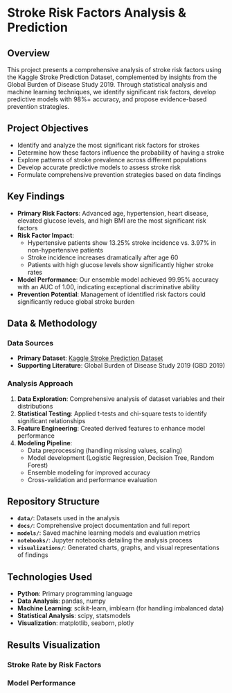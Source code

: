 # Stroke Risk Factors Analysis & Prediction

## Overview

This project presents a comprehensive analysis of stroke risk factors using the Kaggle Stroke Prediction Dataset, complemented by insights from the Global Burden of Disease Study 2019. Through statistical analysis and machine learning techniques, we identify significant risk factors, develop predictive models with 98%+ accuracy, and propose evidence-based prevention strategies.

## Project Objectives

- Identify and analyze the most significant risk factors for strokes
- Determine how these factors influence the probability of having a stroke
- Explore patterns of stroke prevalence across different populations
- Develop accurate predictive models to assess stroke risk
- Formulate comprehensive prevention strategies based on data findings

## Key Findings

- **Primary Risk Factors**: Advanced age, hypertension, heart disease, elevated glucose levels, and high BMI are the most significant risk factors
- **Risk Factor Impact**:
  - Hypertensive patients show 13.25% stroke incidence vs. 3.97% in non-hypertensive patients
  - Stroke incidence increases dramatically after age 60
  - Patients with high glucose levels show significantly higher stroke rates
- **Model Performance**: Our ensemble model achieved 99.95% accuracy with an AUC of 1.00, indicating exceptional discriminative ability
- **Prevention Potential**: Management of identified risk factors could significantly reduce global stroke burden

## Data & Methodology

### Data Sources
- **Primary Dataset**: [Kaggle Stroke Prediction Dataset](https://www.kaggle.com/fedesoriano/stroke-prediction-dataset)
- **Supporting Literature**: Global Burden of Disease Study 2019 (GBD 2019)

### Analysis Approach
1. **Data Exploration**: Comprehensive analysis of dataset variables and their distributions
2. **Statistical Testing**: Applied t-tests and chi-square tests to identify significant relationships
3. **Feature Engineering**: Created derived features to enhance model performance
4. **Modeling Pipeline**:
   - Data preprocessing (handling missing values, scaling)
   - Model development (Logistic Regression, Decision Tree, Random Forest)
   - Ensemble modeling for improved accuracy
   - Cross-validation and performance evaluation

## Repository Structure

- **`data/`**: Datasets used in the analysis
- **`docs/`**: Comprehensive project documentation and full report
- **`models/`**: Saved machine learning models and evaluation metrics
- **`notebooks/`**: Jupyter notebooks detailing the analysis process
- **`visualizations/`**: Generated charts, graphs, and visual representations of findings

## Technologies Used

- **Python**: Primary programming language
- **Data Analysis**: pandas, numpy
- **Machine Learning**: scikit-learn, imblearn (for handling imbalanced data)
- **Statistical Analysis**: scipy, statsmodels
- **Visualization**: matplotlib, seaborn, plotly

## Results Visualization

### Stroke Rate by Risk Factors

### Model Performance

